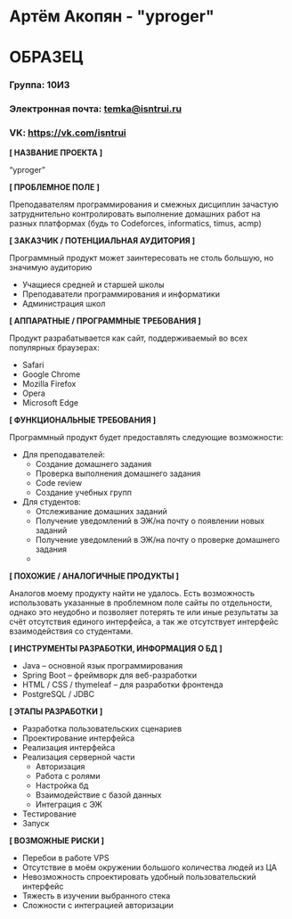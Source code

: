 # Артём Акопян - "yproger"
# ОБРАЗЕЦ

### Группа: 10И3
### Электронная почта: temka@isntrui.ru
### VK: https://vk.com/isntrui


**[ НАЗВАНИЕ ПРОЕКТА ]**

“yproger”

**[ ПРОБЛЕМНОЕ ПОЛЕ ]**

Преподавателям программирования и смежных дисциплин зачастую затруднительно контролировать выполнение домашних работ на разных платформах (будь то Codeforces, informatics, timus, acmp)

**[ ЗАКАЗЧИК / ПОТЕНЦИАЛЬНАЯ АУДИТОРИЯ ]**

Программный продукт может заинтересовать не столь большую, но значимую аудиторию
* Учащиеся средней и старшей школы
* Преподаватели программирования и информатики
* Администрация школ

**[ АППАРАТНЫЕ / ПРОГРАММНЫЕ ТРЕБОВАНИЯ ]**

Продукт разрабатывается как сайт, поддерживаемый во всех популярных браузерах:
* Safari
* Google Chrome
* Mozilla Firefox
* Opera
* Microsoft Edge

**[ ФУНКЦИОНАЛЬНЫЕ ТРЕБОВАНИЯ ]**

Программный продукт будет предоставлять следующие возможности:
* Для преподавателей:
    * Создание домашнего задания
    * Проверка выполнения домашнего задания
    * Code review
    * Создание учебных групп
* Для студентов: 
  * Отслеживание домашних заданий
  * Получение уведомлений в ЭЖ/на почту о появлении новых заданий
  * Получение уведомлений в ЭЖ/на почту о проверке домашнего задания
  * 

**[ ПОХОЖИЕ / АНАЛОГИЧНЫЕ ПРОДУКТЫ ]**

Аналогов моему продукту найти не удалось. Есть возможность использовать указанные в проблемном поле сайты по отдельности, однако это неудобно и позволяет потерять те или иные результаты за счёт отсутствия единого интерфейса, а так же отсутствует интерфейс взаимодействия со студентами.

**[ ИНСТРУМЕНТЫ РАЗРАБОТКИ, ИНФОРМАЦИЯ О БД ]**

*	Java – основной язык программирования
*	Spring Boot – фреймворк для веб-разработки
*	HTML / CSS / thymeleaf – для разработки фронтенда
*	PostgreSQL / JDBC

**[ ЭТАПЫ РАЗРАБОТКИ ]**

*	Разработка пользовательских сценариев
*	Проектирование интерфейса
*   Реализация интерфейса
* Реализация серверной части
  * Авторизация
  * Работа с ролями
  * Настройка бд
  * Взаимодействие с базой данных
  * Интеграция с ЭЖ
* Тестирование
* Запуск

**[ ВОЗМОЖНЫЕ РИСКИ ]**

*	Перебои в работе VPS 
* Отсутствие в моём окружении большого количества людей из ЦА
* Невозможность спроектировать удобный пользовательский интерфейс 
* Тяжесть в изучении выбранного стека 
* Сложности с интеграцией авторизации